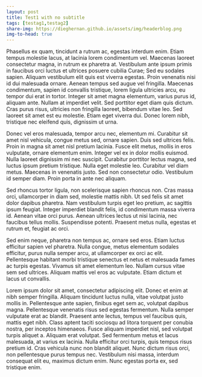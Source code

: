 ```yaml
---
layout: post
title: Test1 with no subtitle
tags: [testag1,testag2]
share-img: https://dieghernan.github.io/assets/img/headerblog.png
img-to-head: true
---
```



Phasellus ex quam, tincidunt a rutrum ac, egestas interdum enim. Etiam tempus molestie lacus, at lacinia lorem condimentum vel. Maecenas laoreet consectetur magna, in rutrum ex pharetra at. Vestibulum ante ipsum primis in faucibus orci luctus et ultrices posuere cubilia Curae; Sed eu sodales sapien. Aliquam vestibulum elit quis est viverra egestas. Proin venenatis nisi id dui malesuada ornare. Aenean tempus sed augue vel fringilla. Maecenas condimentum, sapien id convallis tristique, lorem ligula ultricies arcu, eu tempor dui erat in tortor. Integer sit amet magna elementum, varius purus id, aliquam ante. Nullam at imperdiet velit. Sed porttitor eget diam quis dictum. Cras purus risus, ultricies non fringilla laoreet, bibendum vitae leo. Sed laoreet sit amet est eu molestie. Etiam eget viverra dui. Donec lorem nibh, tristique nec eleifend quis, dignissim ut urna.

Donec vel eros malesuada, tempor arcu nec, elementum mi. Curabitur sit amet nisl vehicula, congue metus sed, ornare sapien. Duis sed ultrices felis. Proin in magna sit amet nisl pretium lacinia. Fusce elit metus, mollis in eros vulputate, ornare elementum enim. Integer vel ex in dolor mollis euismod. Nulla laoreet dignissim mi nec suscipit. Curabitur porttitor lectus magna, sed luctus ipsum pretium tristique. Nulla eget molestie leo. Curabitur vel diam metus. Maecenas in venenatis justo. Sed non consectetur odio. Vestibulum id semper diam. Proin porta in ante nec aliquam.

Sed rhoncus tortor ligula, non scelerisque sapien rhoncus non. Cras massa orci, ullamcorper in diam sed, molestie mattis nibh. Ut sed felis sit amet dolor dapibus pharetra. Nam vestibulum turpis eget leo pretium, ac sagittis ipsum feugiat. Integer imperdiet blandit felis, id condimentum massa viverra id. Aenean vitae orci purus. Aenean ultrices lectus ut nisi lacinia, nec faucibus tellus mollis. Suspendisse potenti. Praesent metus nulla, egestas et rutrum et, feugiat ac orci.

Sed enim neque, pharetra non tempus ac, ornare sed eros. Etiam luctus efficitur sapien vel pharetra. Nulla congue, metus elementum sodales efficitur, purus nulla semper arcu, at ullamcorper ex orci ac elit. Pellentesque habitant morbi tristique senectus et netus et malesuada fames ac turpis egestas. Vivamus sit amet elementum leo. Nullam cursus vitae sem sed ultrices. Aliquam mattis vel eros ac vulputate. Etiam dictum et lacus ut convallis.

Lorem ipsum dolor sit amet, consectetur adipiscing elit. Donec et enim at nibh semper fringilla. Aliquam tincidunt luctus nulla, vitae volutpat justo mollis in. Pellentesque ante sapien, finibus eget sem ac, volutpat dapibus magna. Pellentesque venenatis risus sed egestas fermentum. Nulla semper vulputate erat ac blandit. Praesent ante lectus, tempus vel faucibus quis, mattis eget nibh. Class aptent taciti sociosqu ad litora torquent per conubia nostra, per inceptos himenaeos. Fusce aliquam imperdiet nisl, sed volutpat turpis aliquet a. Aliquam erat volutpat. Sed fermentum metus et lacus malesuada, at varius ex lacinia. Nulla efficitur orci turpis, quis tempus risus pretium id. Cras vehicula nunc non blandit aliquet. Nunc dictum risus orci, non pellentesque purus tempus nec. Vestibulum nisi massa, interdum consequat elit eu, maximus dictum enim. Nunc egestas porta ex, sed tristique enim.
